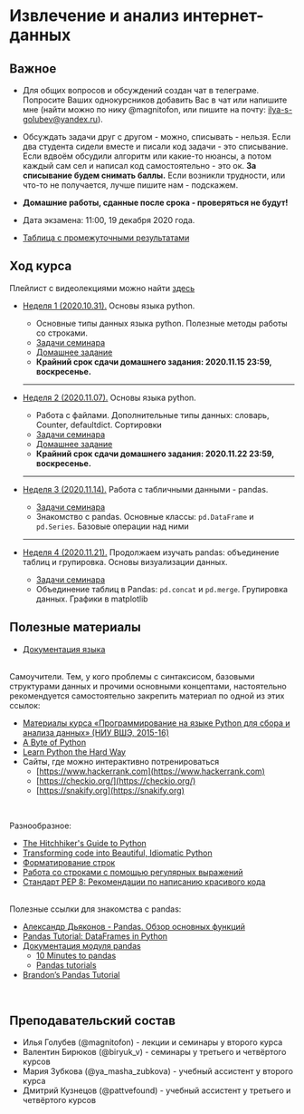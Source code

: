 # Извлечение и анализ интернет-данных

## Важное
* Для общих вопросов и обсуждений создан чат в телеграме. Попросите Ваших однокурсников добавить Вас в чат или напишите мне (найти можно по нику @magnitofon, или пишите на почту: ilya-s-golubev@yandex.ru).

* Обсуждать задачи друг с другом - можно, списывать - нельзя. Если два студента сидели вместе и писали код задачи - это списывание. Если вдвоём обсудили алгоритм или какие-то нюансы, а потом каждый сам сел и написал код самостоятельно - это ок. **За списывание будем снимать баллы.** Если возникли трудности, или что-то не получается, лучше пишите нам - подскажем.
* **Домашние работы, сданные после срока - проверяться не будут!**

* Дата экзамена: 11:00, 19 декабря 2020 года.
* [Таблица с промежуточными результатами](https://docs.google.com/spreadsheets/d/1WcluVT-bA15uazS3Lw2QRaxiAuH-y47hJH9_B_Ow7XA/edit#gid=0)

## Ход курса

Плейлист с видеолекциями можно найти [здесь](https://www.youtube.com/playlist?list=PLEwK9wdS5g0pQ_NXU7q_5nXB9kUrQDvCi)

* [Неделя 1 (2020.10.31).](https://github.com/magnitofonov/hse-econ-data-analysis-course-2020/tree/master/week_01) Основы языка python. 
	* Основные типы данных языка python. Полезные методы работы со строками. 
	* [Задачи семинара](https://official.contest.yandex.ru/contest/21610/)
	* [Домашнее задание](https://official.contest.yandex.ru/contest/21920/standings)
	* **Крайний срок сдачи домашнего задания: 2020.11.15 23:59, воскресенье.** 

	---

* [Неделя 2 (2020.11.07).](https://github.com/magnitofonov/hse-econ-data-analysis-course-2020/tree/master/week_01) Основы языка python. 
	* Работа с файлами. Дополнительные типы данных: словарь, Counter, defaultdict. Сортировки 
	* [Задачи семинара](https://official.contest.yandex.ru/contest/21612)
	* [Домашнее задание](https://official.contest.yandex.ru/contest/22429)
	* **Крайний срок сдачи домашнего задания: 2020.11.22 23:59, воскресенье.** 

	---
	
* [Неделя 3 (2020.11.14).](https://github.com/magnitofonov/hse-econ-data-analysis-course-2020/tree/master/week_03)  Работа с табличными данными - pandas. 
	* [Задачи семинара](https://official.contest.yandex.ru/contest/22490)
	* Знакомство с pandas. Основные классы: `pd.DataFrame` и `pd.Series`. Базовые операции над ними

	---
	
* [Неделя 4 (2020.11.21).](https://github.com/magnitofonov/hse-econ-data-analysis-course-2020/tree/master/week_04)  Продолжаем изучать pandas: объединение таблиц и групировка. Основы визуализации данных. 
	* [Задачи семинара](https://official.contest.yandex.ru/contest/22844)
	* Объединение таблиц в Pandas: `pd.concat` и `pd.merge`. Групировка данных. Графики в matplotlib


	
## Полезные материалы

* [Документация языка](https://docs.python.org/3.7/)

<br>
Cамоучители. Тем, у кого проблемы с синтаксисом, базовыми структурами данных и прочими основными концептами, настоятельно рекомендуется самостоятельно закрепить материал по одной из этих ссылок:

* [Материалы курса «Программирование на языке Python для сбора и анализа данных» (НИУ ВШЭ, 2015-16)](http://nbviewer.math-hse.info/github/ischurov/pythonhse/tree/master/)
* [A Byte of Python](https://python.swaroopch.com/)
* [Learn Python the Hard Way](https://learnpythonthehardway.org/python3/)
* Сайты, где можно интерактивно потренироваться
	* [https://www.hackerrank.com](https://www.hackerrank.com)
	* [https://checkio.org/](https://checkio.org/)
	* [https://snakify.org](https://snakify.org)

<br>

Разнообразное:

* [The Hitchhiker's Guide to Python](https://docs.python-guide.org/)
* [Transforming code into Beautiful, Idiomatic Python](https://speakerdeck.com/pyconslides/transforming-code-into-beautiful-idiomatic-python-by-raymond-hettinger-1)
* [Форматирование строк](https://pyformat.info/)
* [Работа со строками с помощью регулярных выражений](https://developers.google.com/edu/python/regular-expressions)
* [Стандарт PEP 8: Рекомендации по написанию красивого кода](https://www.python.org/dev/peps/pep-0008/)

<br>
 Полезные ссылки для знакомства с pandas:

* [Александр Дьяконов - Pandas. Обзор основных функций](https://alexanderdyakonov.files.wordpress.com/2015/04/ama2015_pandas.pdf) 
* [Pandas Tutorial: DataFrames in Python](https://www.datacamp.com/community/tutorials/pandas-tutorial-dataframe-python)
* [Документация модуля pandas](https://pandas.pydata.org/pandas-docs/stable/index.html)
	* [10 Minutes to pandas](https://pandas.pydata.org/pandas-docs/stable/10min.html)
	* [Pandas tutorials](https://pandas.pydata.org/pandas-docs/stable/tutorials.html) 
* [Brandon’s Pandas Tutorial](https://github.com/brandon-rhodes/pycon-pandas-tutorial) 

<br>

## Преподавательский состав

* Илья Голубев (@magnitofon) - лекции и семинары у второго курса
* Валентин Бирюков (@biryuk\_v) - семинары у третьего и четвёртого курсов
* Мария Зубкова (@ya\_masha\_zubkova) - учебный ассистент у второго курса
* Дмитрий Кузнецов (@pattvefound) - учебный ассистент у третьего и четвёртого курсов